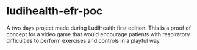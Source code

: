 # ludihealth-efr-poc

A two days project made during LudiHealth first edition. This is a proof of concept for a video game that would encourage patients with respiratory difficulties to perform exercises and controls in a playful way.